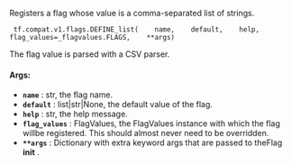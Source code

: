Registers a flag whose value is a comma-separated list of strings.

```
 tf.compat.v1.flags.DEFINE_list(    name,    default,    help,    flag_values=_flagvalues.FLAGS,    **args) 
```

The flag value is parsed with a CSV parser.

#### Args:
- **`name`** : str, the flag name.
- **`default`** : list|str|None, the default value of the flag.
- **`help`** : str, the help message.
- **`flag_values`** : FlagValues, the FlagValues instance with which the flag willbe registered. This should almost never need to be overridden.
- **`**args`** : Dictionary with extra keyword args that are passed to theFlag **init** .
